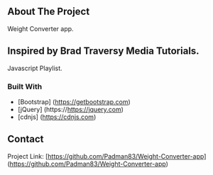 ## About The Project 
Weight Converter app.

## Inspired by Brad Traversy Media Tutorials.
Javascript Playlist.

### Built With 
* [Bootstrap] (https://getbootstrap.com)
* [jQuery] (https://https://jquery.com)
* [cdnjs] (https://cdnjs.com)

## Contact 

Project Link: [https://github.com/Padman83/Weight-Converter-app] (https://github.com/Padman83/Weight-Converter-app)
